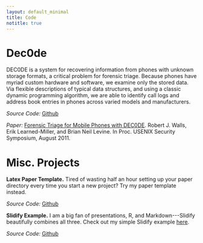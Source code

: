 ```yaml
---
layout: default_minimal
title: Code
notitle: true
---
```


# Dec0de

DEC0DE is a system for recovering information from phones with unknown storage
formats, a critical problem for forensic triage. Because phones have myriad
custom hardware and software, we examine only the stored data. Via flexible
descriptions of typical data structures, and using a classic dynamic
programming algorithm, we are able to identify call logs and address book
entries in phones across varied models and manufacturers.

*Source Code:* [Github](https://github.com/umass-forensics/DEC0DE-forensics)

*Paper:* [Forensic Triage for Mobile Phones with DEC0DE][paper-decode]. Robert
J. Walls, Erik Learned-Miller, and Brian Neil Levine. In Proc. USENIX Security
Symposium, August 2011.

[paper-decode]:http://forensics.umass.edu/publications.php?q=Walls:2011


# Misc. Projects 

**Latex Paper Template.** Tired of wasting half an hour setting up your paper
directory every time you start a new project? Try my paper template 
instead.

*Source Code:* [Github](https://github.com/rjwalls/paper-template)

**Slidify Example.** I am a big fan of presentations, R, and Markdown---Slidify
beautifully combines all three. Check out my simple Slidify example
[here](http://rjwalls.github.io/SlidifyTest).

*Source Code:* [Github](https://github.com/rjwalls/SlidifyTest)
